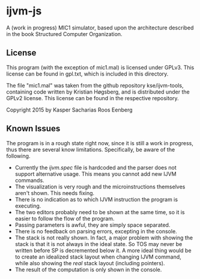 # ijvm-js

A (work in progress) MIC1 simulator, based upon the architecture described in
the book Structured Computer Organization.

## License

This program (with the exception of mic1.mal) is licensed under GPLv3. This
license can be found in gpl.txt, which is included in this directory.

The file "mic1.mal" was taken from the github repository kse/ijvm-tools,
containing code written by Kristian Høgsberg, and is distributed under the
GPLv2 license. This license can be found in the respective repository.

Copyright 2015 by Kasper Sacharias Roos Eenberg

## Known Issues

The program is in a rough state right now, since it is still a work in
progress, thus there are several know limitations. Specifically, be aware of
the following.

- Currently the *ijvm.spec* file is hardcoded and the parser does not support
	alternative usage. This means you cannot add new IJVM commands.
- The visualization is very rough and the microinstructions themselves aren't
	shown. This needs fixing.
- There is no indication as to which IJVM instruction the program is executing.
- The two editors probably need to be shown at the same time, so it is easier
	to follow the flow of the program.
- Passing parameters is awful, they are simply space separated.
- There is no feedback on parsing errors, excepting in the console.
- The stack is not really shown. In fact, a major problem with showing the
	stack is that it is not always in the ideal state. So TOS may never be
	written before SP is decremented below it. A more ideal thing would be to
	create an idealized stack layout when changing IJVM command, while also
	showing the *real* stack layout (including pointers).
- The result of the computation is only shown in the console.
